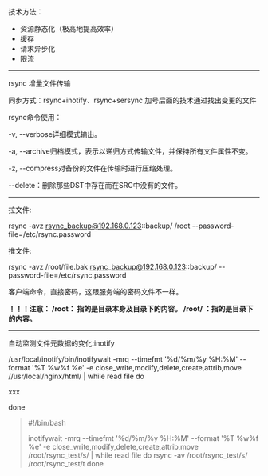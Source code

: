 技术方法：

- 资源静态化（极高地提高效率）
- 缓存
- 请求异步化
- 限流



---

rsync 增量文件传输

同步方式：rsync+inotify、rsync+sersync 加号后面的技术通过找出变更的文件

rsync命令使用：

-v, --verbose详细模式输出。

-a, --archive归档模式，表示以递归方式传输文件，并保持所有文件属性不变。

-z, --compress对备份的文件在传输时进行压缩处理。

--delete：删除那些DST中存在而在SRC中没有的文件。



---

拉文件:

rsync -avz rsync_backup@192.168.0.123::backup/ /root --password-file=/etc/rsync.password

推文件:

 rsync -avz  /root/file.bak rsync_backup@192.168.0.123::backup/  --password-file=/etc/rsync.password

客户端命令，直接密码，这跟服务端的密码文件不一样。

**！！！注意：
/root： 指的是目录本身及目录下的内容。
/root/ ：指的是目录下的内容。**

---

自动监测文件元数据的变化:inotify

/usr/local/inotify/bin/inotifywait -mrq --timefmt '%d/%m/%y %H:%M' --format '%T %w%f %e' -e close_write,modify,delete,create,attrib,move //usr/local/nginx/html/ | while read file
do

   xxx

done

> #!/bin/bash
>
> inotifywait -mrq --timefmt '%d/%m/%y %H:%M' --format '%T %w%f %e' -e close_write,modify,delete,create,attrib,move /root/rsync_test/s/ | while read file
> do
>   rsync -av /root/rsync_test/s/ /root/rsync_test/t
> done



